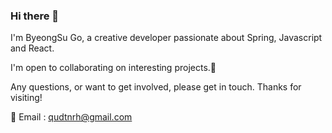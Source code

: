 ### Hi there 🙋
I'm ByeongSu Go, a creative developer passionate about Spring, Javascript and React.

I'm open to collaborating on interesting projects.🤝

Any questions, or want to get involved, please get in touch. Thanks for visiting! 

📧 Email : qudtnrh@gmail.com



